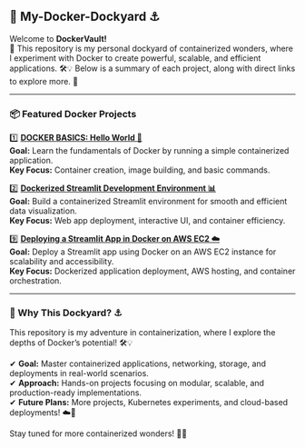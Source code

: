 ## 🐳 My-Docker-Dockyard ⚓  
Welcome to **DockerVault!**  
🌊 This repository is my personal dockyard of containerized wonders, where I experiment with Docker to create powerful, scalable, and efficient applications. 🛠️💡 Below is a summary of each project, along with direct links to explore more. 🚀  

---

### 📦 Featured Docker Projects  

1️⃣ **[DOCKER BASICS: Hello World 🐳](./1.DOCKER%20BASICS_%20Hello%20World/)**  
   **Goal:** Learn the fundamentals of Docker by running a simple containerized application.  
   **Key Focus:** Container creation, image building, and basic commands.  

2️⃣ **[Dockerized Streamlit Development Environment 📊](./2.%20Dockerized%20Streamlit%20Development%20Environment/)**  
   **Goal:** Build a containerized Streamlit environment for smooth and efficient data visualization.  
   **Key Focus:** Web app deployment, interactive UI, and container efficiency.  

9️⃣ **[Deploying a Streamlit App in Docker on AWS EC2 ☁️](./10.%20Deploying%20a%20Streamlit%20App%20in%20Docker%20on%20A.../)**  
   **Goal:** Deploy a Streamlit app using Docker on an AWS EC2 instance for scalability and accessibility.  
   **Key Focus:** Dockerized application deployment, AWS hosting, and container orchestration.  

---

### 🌊 Why This Dockyard? ⚓  
This repository is my adventure in containerization, where I explore the depths of Docker’s potential! 🛠️💡  

✔ **Goal:** Master containerized applications, networking, storage, and deployments in real-world scenarios.  
✔ **Approach:** Hands-on projects focusing on modular, scalable, and production-ready implementations.  
✔ **Future Plans:** More projects, Kubernetes experiments, and cloud-based deployments! ☁️🚀  

Stay tuned for more containerized wonders! 🌊🐳  
